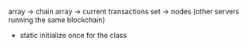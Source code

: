 array -> chain
array -> current transactions
set -> nodes (other servers running the same blockchain)

- static initialize once for the class
